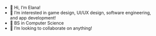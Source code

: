 - 👋 Hi, I’m Elana!
- 👀 I’m interested in game design, UI/UX design, software engineering, and app development!
- 🌱 BS in Computer Science
- 💞️ I’m looking to collaborate on anything!


